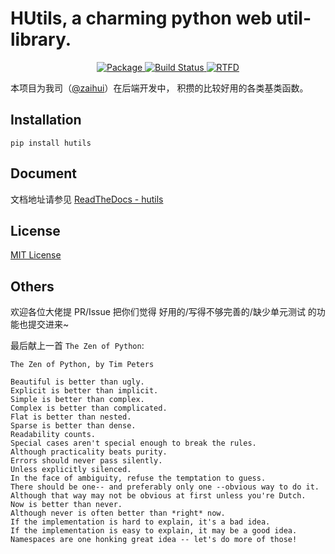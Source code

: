 # HUtils, a charming python web util-library.

<p align="center">
    <a href="https://pypi.python.org/pypi/hutils">
        <img src="https://img.shields.io/pypi/v/hutils.svg" alt="Package" />
    </a>
    <a href="https://github.com/zaihui/hutils">
        <img src="https://github.com/zaihui/hutils/workflows/Build/badge.svg" alt="Build Status" />
    </a>
    <a href="https://hutils.readthedocs.io/en/latest/?badge=latest">
        <img src="https://readthedocs.org/projects/hutils/badge/?version=latest" alt="RTFD" />
    </a>
</p>

本项目为我司（[@zaihui](https://github.com/zaihui)）在后端开发中，
积攒的比较好用的各类基类函数。


## Installation

```
pip install hutils
```


## Document

文档地址请参见 [ReadTheDocs - hutils](https://hutils.readthedocs.io/en/latest/?badge=latest)


## License

[MIT License](/LICENSE)


## Others

欢迎各位大佬提 PR/Issue 把你们觉得 好用的/写得不够完善的/缺少单元测试 的功能也提交进来~

最后献上一首 `The Zen of Python`:

```
The Zen of Python, by Tim Peters

Beautiful is better than ugly.
Explicit is better than implicit.
Simple is better than complex.
Complex is better than complicated.
Flat is better than nested.
Sparse is better than dense.
Readability counts.
Special cases aren't special enough to break the rules.
Although practicality beats purity.
Errors should never pass silently.
Unless explicitly silenced.
In the face of ambiguity, refuse the temptation to guess.
There should be one-- and preferably only one --obvious way to do it.
Although that way may not be obvious at first unless you're Dutch.
Now is better than never.
Although never is often better than *right* now.
If the implementation is hard to explain, it's a bad idea.
If the implementation is easy to explain, it may be a good idea.
Namespaces are one honking great idea -- let's do more of those!
```
